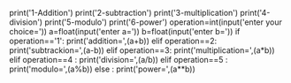print('1-Addition')
print('2-subtraction')
print('3-multiplication')
print('4-division')
print('5-modulo')
print('6-power')
operation=int(input('enter your choice='))
a=float(input('enter a='))
b=float(input('enter b='))
if operation=='1':
    print('addition=',(a+b))
elif operation==2:
    print('subtrackion=',(a-b))
elif operation==3:
    print('multiplication=',(a*b))
elif operation==4 :
    print('division=',(a/b))
elif operation==5 :
    print('modulo=',(a%b))
else :
    print('power=',(a**b))

     

